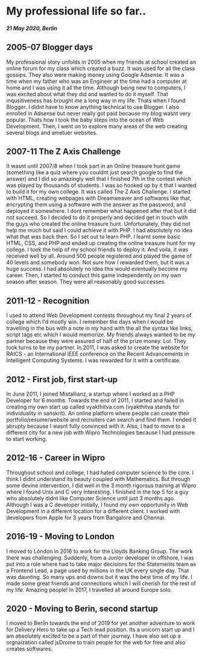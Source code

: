 # My professional life so far..

#### *21 May 2020, Berlin*

## 2005-07 Blogger days

My professional story unfolds in 2005 when my friends at school created an online forum for my class which created a buzz. It was used for all the class gossips. They also were making money using Google Adsense. It was a time when my father who was an Engineer at the time had a computer at home and I was using it all the time. Although being new to computers, I was excited about what they did and wanted to do it myself. That inqusitiveness has brought me a long way in my life. Thats when I found Blogger. I didnt have to know anything technical to use Blogger. I also enrolled in Adsense but never really got paid because my blog wasnt very popular. Thats how I took the baby steps into the ocean of Web Development. Then, I went on to explore many areas of the web creating several blogs and ametuer websites.

## 2007-11 The Z Axis Challenge

It wasnt until 2007/8 when I took part in an Online treasure hunt game (something like a quiz where you couldnt just search google to find the answer) and I did so amazingly well that I finished 7th in the contest which was played by thousands of students. I was so hooked up by it that I wanted to build it for my own college. It was called The Z Axis Challenge. I started with HTML, creating webpages with Dreamweaver and softwares like that, encrypting them using a software with the answer as the password, and deployed it somewhere. I dont remember what happened after that but it did not succeed. So I decided to do it properly and decided get in touch with the guys who created the online treasure hunt. Unfortunately, they did not help me much but said I could achieve it with PHP. I had absolutely no idea what that was back then. So I set out to learn PHP. I learnt some basic HTML, CSS, and PHP and ended up creating the online treasure hunt for my college. I took the help of my school friends to deploy it. And voila, it was received well by all. Around 500 people registered and played the game of 40 levels and somebody won. Not sure how I rewarded them, but it was a huge success. I had absolutely no idea this would eventually become my career. Then, I started to conduct this game independently on my own season after season. They were all reasonably good successes.

## 2011-12 - Recognition

I used to attend Web Development contests throughout my final 2 years of college which I'd mostly win. I remember the days when I would be travelling in the bus with a note in my hand with the all the syntax like links, script tags etc which I would memorize. My friends always wanted to be my partner because they were assured of half of the prize money. Lol. They took turns to be my partner. In 2011, I was asked to create the website for RAICS - an International IEEE conference on the Recent Advancements in Intelligent Computing Systems. I was rewarded for it with a certificate.

## 2012 - First job, first start-up

In June 2011, I joined Mistallianz, a startup where I worked as a PHP Developer for 6 months. Towards the end of 2011, I started and failed in creating my own start up called vyakthitva.com (vyakthitva stands for individuality in sanskrit). An online platform where people can create their portfolio/resume/website and recruiters can search and find them. I ended it abrupty because I wasnt fully convinced with it. Also, I had to move to a different city for a new job with Wipro Technologies because I had pressure to start working.

## 2012-16 - Career in Wipro

Throughout school and college, I had hated computer science to the core. I think I didnt understand its beauty coupled with Mathematics. But through some devine intervention, I did well in the 3 month rigorous training at Wipro where I found Unix and C very interesting. I finished in the top 5 for a guy who absolutely didnt like Computer Science until just 3 months ago. Although I was a C developer initially, I found my own opportunity in Web Development in a different location for a different client. I worked with developers from Apple for 3 years from Bangalore and Chennai.

## 2016-19 - Moving to London

I moved to London in 2016 to work for the Lloyds Banking Group. The work there was challenging. Suddenly, from a Junior developer in offshore, I was put into a role where had to take major decisions for the Statements team as a Frontend Lead, a page used by millions in the UK every single day. That was daunting. So many ups and downs but it was the best time of my life. I made some great friends and connections which I will cherish for the rest of my life. Amazing people! In 2017, I travelled all around Europe solo.

## 2020 - Moving to Berin, second startup

I moved to Berlin towards the end of 2019 for yet another adventure to work for Delivery Hero to take up a Tech lead position. Its a unicorn start up and I am absolutely excited to be a part of their journey. I have also set up a orgnaization called jsDrome to train people for the web for free and also creates softwares.
